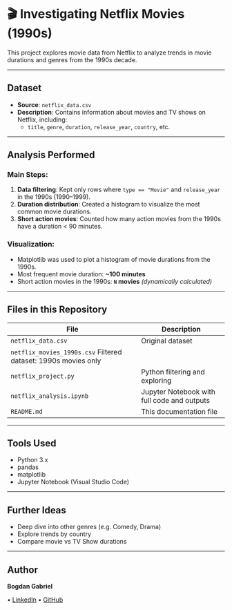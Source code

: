 # 🎬 Investigating Netflix Movies (1990s)

This project explores movie data from Netflix to analyze trends in movie durations and genres from the 1990s decade.

---

## Dataset

- **Source**: `netflix_data.csv` 
- **Description**: Contains information about movies and TV shows on Netflix, including:
  - `title`, `genre`, `duration`, `release_year`, `country`, etc.

---

## Analysis Performed

### Main Steps:
1. **Data filtering**: Kept only rows where `type == "Movie"` and `release_year` in the 1990s (1990–1999).
2. **Duration distribution**: Created a histogram to visualize the most common movie durations.
3. **Short action movies**: Counted how many action movies from the 1990s have a duration < 90 minutes.

### Visualization:
- Matplotlib was used to plot a histogram of movie durations from the 1990s.
- Most frequent movie duration: **~100 minutes**
- Short action movies in the 1990s: **`N` movies** *(dynamically calculated)*

---

## Files in this Repository

| File                     | Description                                      |
|--------------------------|--------------------------------------------------|
| `netflix_data.csv`       | Original dataset                                 |
| `netflix_movies_1990s.csv` Filtered dataset: 1990s movies only              |
| `netflix_project.py`     | Python filtering and exploring                   |
| `netflix_analysis.ipynb` | Jupyter Notebook with full code and outputs      |
| `README.md`              | This documentation file                          |


---

## Tools Used

- Python 3.x
- pandas
- matplotlib
- Jupyter Notebook (Visual Studio Code)

---

## Further Ideas

- Deep dive into other genres (e.g. Comedy, Drama)
- Explore trends by country
- Compare movie vs TV Show durations

---

## Author

**Bogdan Gabriel**  

• [LinkedIn](https://www.linkedin.com/in/bogdan-gabriel-534297247/) 
• [GitHub](https://github.com/bogdangabriel92)

